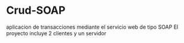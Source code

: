 # Crud-SOAP
aplicacion de transacciones mediante  el servicio web de tipo SOAP 
El proyecto incluye 2 clientes y un servidor

